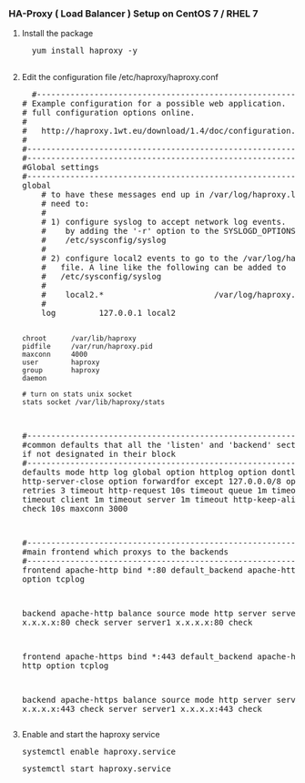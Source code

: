 <h3> HA-Proxy ( Load Balancer ) Setup on CentOS 7 / RHEL 7 </h3>

<ol>
  <li>Install the package</li>
  <pre>
  yum install haproxy -y
  </pre>
  <li>Edit the configuration file /etc/haproxy/haproxy.conf</li>
  <pre>
  #---------------------------------------------------------------------
# Example configuration for a possible web application.  See the
# full configuration options online.
#
#   http://haproxy.1wt.eu/download/1.4/doc/configuration.txt
#
#---------------------------------------------------------------------
#---------------------------------------------------------------------
#Global settings
#---------------------------------------------------------------------
global
    # to have these messages end up in /var/log/haproxy.log you will
    # need to:
    #
    # 1) configure syslog to accept network log events.  This is done
    #    by adding the '-r' option to the SYSLOGD_OPTIONS in
    #    /etc/sysconfig/syslog
    #
    # 2) configure local2 events to go to the /var/log/haproxy.log
    #   file. A line like the following can be added to
    #   /etc/sysconfig/syslog
    #
    #    local2.*                       /var/log/haproxy.log
    #
    log         127.0.0.1 local2

    chroot      /var/lib/haproxy
    pidfile     /var/run/haproxy.pid
    maxconn     4000
    user        haproxy
    group       haproxy
    daemon

    # turn on stats unix socket
    stats socket /var/lib/haproxy/stats

#---------------------------------------------------------------------
#common defaults that all the 'listen' and 'backend' sections will
#use if not designated in their block
#---------------------------------------------------------------------
defaults
    mode                    http
    log                     global
    option                  httplog
    option                  dontlognull
    option http-server-close
    option forwardfor       except 127.0.0.0/8
    option                  redispatch
    retries                 3
    timeout http-request    10s
    timeout queue           1m
    timeout connect         10s
    timeout client          1m
    timeout server          1m
    timeout http-keep-alive 10s
    timeout check           10s
    maxconn                 3000

#---------------------------------------------------------------------
#main frontend which proxys to the backends
#---------------------------------------------------------------------
frontend apache-http
    bind *:80
    default_backend apache-http
    mode http
    option tcplog

backend apache-http
    balance source
    mode http
    server server0 x.x.x.x:80 check
    server server1 x.x.x.x:80 check

frontend apache-https
    bind *:443
    default_backend apache-https
    mode http
    option tcplog

backend apache-https
    balance source
    mode http
    server server0 x.x.x.x:443 check
    server server1 x.x.x.x:443 check
  </pre>
  <li> Enable and start the haproxy service </li>
  <pre>systemctl enable haproxy.service</pre>
  <pre>systemctl start haproxy.service</pre>
</ol>
 
